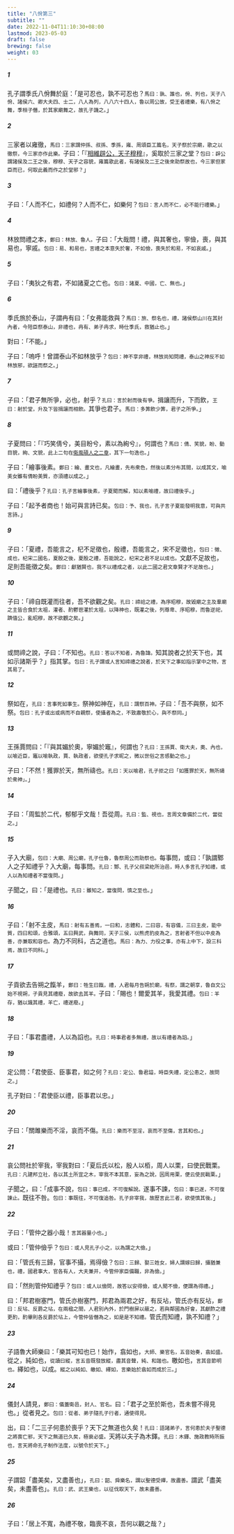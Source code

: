 ```yaml
---
title: "八佾第三"
subtitle: ""
date: 2022-11-04T11:10:30+08:00
lastmod: 2023-05-03
draft: false
brewing: false
weight: 03
---
```




##### 1

孔子謂季氏八佾舞於庭：「是可忍也，孰不可忍也？<small>馬曰：孰、誰也，佾、列也，天子八佾、諸侯六、卿大夫四、士二，八人為列，八八六十四人，魯以周公故，受王者禮樂，有八佾之舞，季桓子僭，於其家廟舞之，故孔子譏之。</small>」

##### 2

三家者以雍徹，<small>馬曰：三家謂仲孫、叔孫、季孫，雍、周頌臣工篇名，天子祭於宗廟，歌之以徹祭，今三家亦作此樂。</small>子曰：「『[相維辟公，天子穆穆](/classics/shi/27/#7)』，奚取於三家之堂？<small>包曰：辟公謂諸侯及二王之後，穆穆、天子之容貌，雍篇歌此者，有諸侯及二王之後來助祭故也，今三家但家臣而已，何取此義而作之於堂邪？</small>」

##### 3

子曰：「人而不仁，如禮何？人而不仁，如樂何？<small>包曰：言人而不仁，必不能行禮樂。</small>」

##### 4

林放問禮之本，<small>鄭曰：林放、魯人。</small>子曰：「大哉問！禮，與其奢也，寧儉，喪，與其易也，寧戚。<small>包曰：易、和易也，言禮之本意失於奢，不如儉，喪失於和易，不如哀戚。</small>」

##### 5

子曰：「夷狄之有君，不如諸夏之亡也。<small>包曰：諸夏、中國，亡、無也。</small>」

##### 6

季氏旅於泰山，子謂冉有曰：「女弗能救與？<small>馬曰：旅、祭名也，禮，諸侯祭山川在其封內者，今陪臣祭泰山，非禮也，冉有、弟子冉求，時仕季氏，救猶止也。</small>」

對曰：「不能。」

子曰：「嗚呼！曾謂泰山不如林放乎？<small>包曰：神不享非禮，林放尚知問禮，泰山之神反不如林放邪，欲誣而祭之。</small>」

##### 7

子曰：「君子無所爭，必也，射乎？<small>孔曰：言於射而後有爭。</small>揖讓而升，下而飲，<small>王曰：射於堂，升及下皆揖讓而相飲。</small>其爭也君子。<small>馬曰：多筭飲少筭，君子之所爭。</small>」

##### 8

子夏問曰：「『巧笑倩兮，美目盼兮，素以為絢兮』，何謂也？<small>馬曰：倩、笑貌，盼、動目貌，絢、文貌，此上二句在[衛風碩人之二章](/classics/shi/05/#3)，其下一句逸也。</small>」

子曰：「繪事後素。<small>鄭曰：繪、畫文也，凡繪畫，先布衆色，然後以素分布其間，以成其文，喻美女雖有倩盼美質，亦須禮以成之。</small>」

曰：「禮後乎？<small>孔曰：孔子言繪事後素，子夏聞而解，知以素喻禮，故曰禮後乎。</small>」

子曰：「起予者商也！始可與言詩已矣。<small>包曰：予、我也，孔子言子夏能發明我意，可與共言詩。</small>」

##### 9

子曰：「夏禮，吾能言之，杞不足徵也，殷禮，吾能言之，宋不足徵也，<small>包曰：徵、成也，杞宋二國名，夏殷之後，夏殷之禮，吾能說之，杞宋之君不足以成也。</small>文獻不足故也，足則吾能徵之矣。<small>鄭曰：獻猶賢也，我不以禮成之者，以此二國之君文章賢才不足故也。</small>」

##### 10

子曰：「禘自既灌而往者，吾不欲觀之矣。<small>孔曰：禘祫之禮，為序昭穆，故毀廟之主及羣廟之主皆合食於太祖，灌者、酌鬱鬯灌於太祖，以降神也，既灌之後，列尊卑、序昭穆，而魯逆祀，躋僖公，亂昭穆，故不欲觀之矣。</small>」

##### 11

或問禘之說，子曰：「不知也。<small>孔曰：答以不知者，為魯諱。</small>知其說者之於天下也，其如示諸斯乎？」指其掌。<small>包曰：孔子謂或人言知禘禮之說者，於天下之事如指示掌中之物，言其易了。</small>

##### 12

祭如在，<small>孔曰：言事死如事生。</small>祭神如神在，<small>孔曰：謂祭百神。</small>子曰：「吾不與祭，如不祭。<small>包曰：孔子或出或病而不自親祭，使攝者為之，不致肅敬於心，與不祭同。</small>」

##### 13

王孫賈問曰：「『與其媚於奧，寧媚於竈』，何謂也？<small>孔曰：王孫賈、衛大夫，奧、內也，以喻近臣，竈以喻執政，賈、執政者，欲使孔子求昵之，微以世俗之言感動之也。</small>」

子曰：「不然！獲罪於天，無所禱也。<small>孔曰：天以喻君，孔子拒之曰「如獲罪於天，無所禱於衆神」。</small>」

##### 14

子曰：「周監於二代，郁郁乎文哉！吾從周。<small>孔曰：監、視也，言周文章備於二代，當從之。</small>」

##### 15

子入大廟，<small>包曰：大廟、周公廟，孔子仕魯，魯祭周公而助祭也。</small>每事問，或曰：「孰謂鄹人之子知禮乎？入大廟，每事問。<small>孔曰：鄹、孔子父叔梁紇所治邑，時人多言孔子知禮，或人以為知禮者不當復問。</small>」

子聞之，曰：「是禮也。<small>孔曰：雖知之，當復問，慎之至也。</small>」

##### 16

子曰：「射不主皮，<small>馬曰：射有五善焉，一曰和，志體和，二曰容，有容儀，三曰主皮，能中質，四曰和頌，合雅頌，五曰興武，與舞同，天子三侯，以熊虎豹皮為之，言射者不但以中皮為善，亦兼取和容也。</small>為力不同科，古之道也。<small>馬曰：為力、力役之事，亦有上中下，設三科焉，故曰不同科。</small>」

##### 17

子貢欲去告朔之餼羊，<small>鄭曰：牲生曰餼，禮，人君每月告朔於廟，有祭，謂之朝享，魯自文公始不視朔，子貢見其禮廢，故欲去其羊。</small>子曰：「賜也！爾愛其羊，我愛其禮。<small>包曰：羊存，猶以識其禮，羊亡，禮遂廢。</small>」

##### 18

子曰：「事君盡禮，人以為諂也。<small>孔曰：時事君者多無禮，故以有禮者為諂。</small>」

##### 19

定公問：「君使臣、臣事君，如之何？<small>孔曰：定公、魯君謚，時臣失禮，定公患之，故問之。</small>」

孔子對曰：「君使臣以禮，臣事君以忠。」

##### 20

子曰：「關雎樂而不淫，哀而不傷。<small>孔曰：樂而不至淫，哀而不至傷，言其和也。</small>」

##### 21

哀公問社於宰我，宰我對曰：「夏后氏以松，殷人以栢，周人以栗，曰使民戰栗。<small>孔曰：凡建邦立社，各以其土所宜之木，宰我不本其意，妄為之說，因周用栗，便云使民戰栗。</small>」

子聞之，曰：「成事不說，<small>包曰：事已成，不可復解說。</small>遂事不諫，<small>包曰：事已遂，不可復諫止。</small>既往不咎。<small>包曰：事既往，不可復追咎。孔子非宰我，故歷言此三者，欲使慎其後。</small>」

##### 22

子曰：「管仲之器小哉！<small>言其器量小也。</small>」

或曰：「管仲儉乎？<small>包曰：或人見孔子小之，以為謂之大儉。</small>」

曰：「管氏有三歸，官事不攝，焉得儉？<small>包曰：三歸、娶三姓女，婦人謂嫁曰歸，攝猶兼也，禮，國君事大，官各有人，大夫兼并，今管仲家臣備職，非為儉。</small>」

曰：「然則管仲知禮乎？<small>包曰：或人以儉問，故答以安得儉，或人聞不儉，便謂為得禮。</small>」

曰：「邦君樹塞門，管氏亦樹塞門，邦君為兩君之好，有反坫，管氏亦有反坫，<small>鄭曰：反坫、反爵之坫，在兩楹之間，人君別內外，於門樹屏以蔽之，若與鄰國為好會，其獻酢之禮更酌，酌畢則各反爵於坫上，今管仲皆僭為之，如是是不知禮。</small>管氏而知禮，孰不知禮？」

##### 23

子語魯大師樂曰：「樂其可知也已！始作，翕如也，<small>大師、樂官名，五音始奏，翕如盛。</small>從之，純如也，<small>從讀曰縱，言五音既發放縱，盡其音聲，純、和諧也。</small>皦如也，<small>言其音節明也。</small>繹如也，以成。<small>縱之以純如、皦如、繹如，言樂始於翕如而成於三。</small>」

##### 24

儀封人請見，<small>鄭曰：儀蓋衛邑，封人、官名。</small>曰：「君子之至於斯也，吾未嘗不得見也。」從者見之。<small>包曰：從者、弟子隨孔子行者，通使得見。</small>

出，曰：「二三子何患於喪乎？天下之無道也久矣！<small>孔曰：語諸弟子，言何患於夫子聖德之將喪亡邪，天下之無道已久矣，極衰必盛。</small>天將以夫子為木鐸。<small>孔曰：木鐸、施政教時所振也，言天將命孔子制作法度，以號令於天下。</small>」

##### 25

子謂韶「盡美矣，又盡善也」，<small>孔曰：韶、舜樂名，謂以聖德受禪，故盡善。</small>謂武「盡美矣，未盡善也」。<small>孔曰：武、武王樂也，以征伐取天下，故未盡善。</small>

##### 26

子曰：「居上不寬，為禮不敬，臨喪不哀，吾何以觀之哉？」